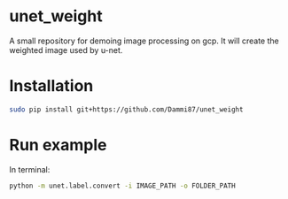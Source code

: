 # unet_weight
A small repository for demoing image processing on gcp. It will create the weighted image used by u-net.

# Installation
```bash
sudo pip install git+https://github.com/Dammi87/unet_weight
```
# Run example
In terminal:
```bash
python -m unet.label.convert -i IMAGE_PATH -o FOLDER_PATH
```
